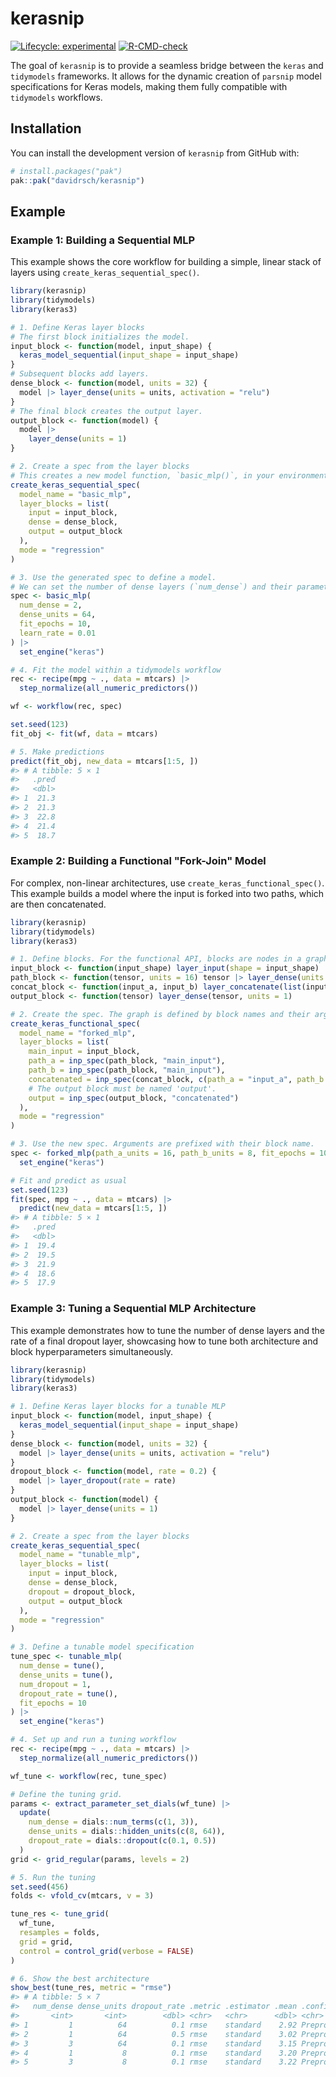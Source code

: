 
# kerasnip

<!-- badges: start -->
[![Lifecycle: experimental](https://img.shields.io/badge/lifecycle-experimental-orange.svg)](https://lifecycle.r-lib.org/articles/stages.html#experimental)
[![R-CMD-check](https://github.com/davidrsch/kerasnip/actions/workflows/R-CMD-check.yaml/badge.svg)](https://github.com/davidrsch/kerasnip/actions/workflows/R-CMD-check.yaml)
<!-- badges: end -->

The goal of `kerasnip` is to provide a seamless bridge between the `keras` and `tidymodels` frameworks. It allows for the dynamic creation of `parsnip` model specifications for Keras models, making them fully compatible with `tidymodels` workflows.

## Installation

You can install the development version of `kerasnip` from GitHub with:

```r
# install.packages("pak")
pak::pak("davidrsch/kerasnip")
```

## Example

### Example 1: Building a Sequential MLP

This example shows the core workflow for building a simple, linear stack of layers using `create_keras_sequential_spec()`.

```r
library(kerasnip)
library(tidymodels)
library(keras3)

# 1. Define Keras layer blocks
# The first block initializes the model.
input_block <- function(model, input_shape) {
  keras_model_sequential(input_shape = input_shape)
}
# Subsequent blocks add layers.
dense_block <- function(model, units = 32) {
  model |> layer_dense(units = units, activation = "relu")
}
# The final block creates the output layer.
output_block <- function(model) {
  model |>
    layer_dense(units = 1)
}

# 2. Create a spec from the layer blocks
# This creates a new model function, `basic_mlp()`, in your environment.
create_keras_sequential_spec(
  model_name = "basic_mlp",
  layer_blocks = list(
    input = input_block,
    dense = dense_block,
    output = output_block
  ),
  mode = "regression"
)

# 3. Use the generated spec to define a model.
# We can set the number of dense layers (`num_dense`) and their parameters (`dense_units`).
spec <- basic_mlp(
  num_dense = 2,
  dense_units = 64,
  fit_epochs = 10,
  learn_rate = 0.01
) |>
  set_engine("keras")

# 4. Fit the model within a tidymodels workflow
rec <- recipe(mpg ~ ., data = mtcars) |>
  step_normalize(all_numeric_predictors())

wf <- workflow(rec, spec)

set.seed(123)
fit_obj <- fit(wf, data = mtcars)

# 5. Make predictions
predict(fit_obj, new_data = mtcars[1:5, ])
#> # A tibble: 5 × 1
#>   .pred
#>   <dbl>
#> 1  21.3
#> 2  21.3
#> 3  22.8
#> 4  21.4
#> 5  18.7
```

### Example 2: Building a Functional "Fork-Join" Model

For complex, non-linear architectures, use `create_keras_functional_spec()`. This example builds a model where the input is forked into two paths, which are then concatenated.

```r
library(kerasnip)
library(tidymodels)
library(keras3)

# 1. Define blocks. For the functional API, blocks are nodes in a graph.
input_block <- function(input_shape) layer_input(shape = input_shape)
path_block <- function(tensor, units = 16) tensor |> layer_dense(units = units)
concat_block <- function(input_a, input_b) layer_concatenate(list(input_a, input_b))
output_block <- function(tensor) layer_dense(tensor, units = 1)

# 2. Create the spec. The graph is defined by block names and their arguments.
create_keras_functional_spec(
  model_name = "forked_mlp",
  layer_blocks = list(
    main_input = input_block,
    path_a = inp_spec(path_block, "main_input"),
    path_b = inp_spec(path_block, "main_input"),
    concatenated = inp_spec(concat_block, c(path_a = "input_a", path_b = "input_b")),
    # The output block must be named 'output'.
    output = inp_spec(output_block, "concatenated")
  ),
  mode = "regression"
)

# 3. Use the new spec. Arguments are prefixed with their block name.
spec <- forked_mlp(path_a_units = 16, path_b_units = 8, fit_epochs = 10) |>
  set_engine("keras")

# Fit and predict as usual
set.seed(123)
fit(spec, mpg ~ ., data = mtcars) |>
  predict(new_data = mtcars[1:5, ])
#> # A tibble: 5 × 1
#>   .pred
#>   <dbl>
#> 1  19.4
#> 2  19.5
#> 3  21.9
#> 4  18.6
#> 5  17.9
```
### Example 3: Tuning a Sequential MLP Architecture

This example demonstrates how to tune the number of dense layers and the rate of a final dropout layer, showcasing how to tune both architecture and block hyperparameters simultaneously.

```r
library(kerasnip)
library(tidymodels)
library(keras3)

# 1. Define Keras layer blocks for a tunable MLP
input_block <- function(model, input_shape) {
  keras_model_sequential(input_shape = input_shape)
}
dense_block <- function(model, units = 32) {
  model |> layer_dense(units = units, activation = "relu")
}
dropout_block <- function(model, rate = 0.2) {
  model |> layer_dropout(rate = rate)
}
output_block <- function(model) {
  model |> layer_dense(units = 1)
}

# 2. Create a spec from the layer blocks
create_keras_sequential_spec(
  model_name = "tunable_mlp",
  layer_blocks = list(
    input = input_block,
    dense = dense_block,
    dropout = dropout_block,
    output = output_block
  ),
  mode = "regression"
)

# 3. Define a tunable model specification
tune_spec <- tunable_mlp(
  num_dense = tune(),
  dense_units = tune(),
  num_dropout = 1,
  dropout_rate = tune(),
  fit_epochs = 10
) |>
  set_engine("keras")

# 4. Set up and run a tuning workflow
rec <- recipe(mpg ~ ., data = mtcars) |>
  step_normalize(all_numeric_predictors())

wf_tune <- workflow(rec, tune_spec)

# Define the tuning grid.
params <- extract_parameter_set_dials(wf_tune) |>
  update(
    num_dense = dials::num_terms(c(1, 3)),
    dense_units = dials::hidden_units(c(8, 64)),
    dropout_rate = dials::dropout(c(0.1, 0.5))
  )
grid <- grid_regular(params, levels = 2)

# 5. Run the tuning
set.seed(456)
folds <- vfold_cv(mtcars, v = 3)

tune_res <- tune_grid(
  wf_tune,
  resamples = folds,
  grid = grid,
  control = control_grid(verbose = FALSE)
)

# 6. Show the best architecture
show_best(tune_res, metric = "rmse")
#> # A tibble: 5 × 7
#>   num_dense dense_units dropout_rate .metric .estimator .mean .config              
#>       <int>       <int>        <dbl> <chr>   <chr>      <dbl> <chr>                
#> 1         1          64          0.1 rmse    standard    2.92 Preprocessor1_Model02
#> 2         1          64          0.5 rmse    standard    3.02 Preprocessor1_Model08
#> 3         3          64          0.1 rmse    standard    3.15 Preprocessor1_Model04
#> 4         1           8          0.1 rmse    standard    3.20 Preprocessor1_Model01
#> 5         3           8          0.1 rmse    standard    3.22 Preprocessor1_Model03
```